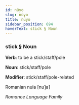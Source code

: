 ```yaml
---
id: nüyo
slug: nüyo
title: nüyo
sidebar_position: 694
hoverText: stick § Noun
---
```


### stick § Noun

**Verb**: to be a stick/staff/pole

**Noun**: stick/staff/pole

**Modifier**: stick/staff/pole-related

Romanian nuia [nuˈja]

*Romance Language Family*